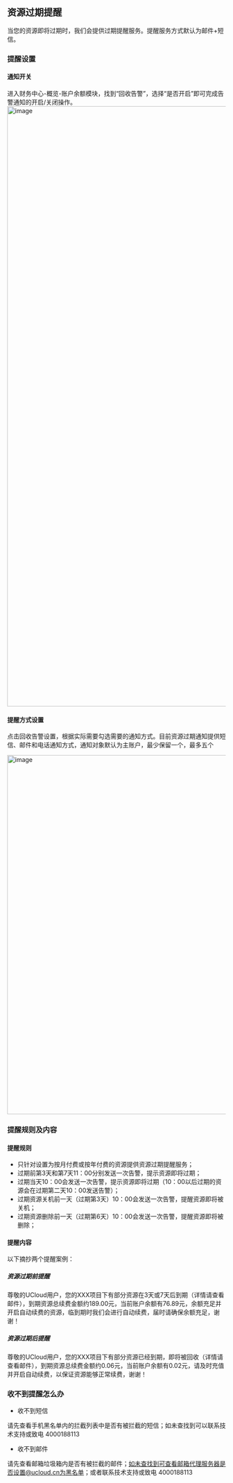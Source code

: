 ## 资源过期提醒



当您的资源即将过期时，我们会提供过期提醒服务。提醒服务方式默认为邮件+短信。

### 提醒设置

#### 通知开关

进入财务中心-概览-账户余额模块，找到“回收告警”，选择“是否开启”即可完成告警通知的开启/关闭操作。
<img width="1384" alt="image" src="https://user-images.githubusercontent.com/107971405/234753562-99129cfc-df33-4d05-8c72-ea348e82ec60.png">


#### 提醒方式设置

点击回收告警设置，根据实际需要勾选需要的通知方式。目前资源过期通知提供短信、邮件和电话通知方式，通知对象默认为主账户，最少保留一个，最多五个

  <img width="828" alt="image" src="https://user-images.githubusercontent.com/107971405/234753689-0d3c936c-6d15-4913-8c72-f85287c99038.png">

### 提醒规则及内容

#### 提醒规则
  - 只针对设置为按月付费或按年付费的资源提供资源过期提醒服务；
  - 过期前第3天和第7天11：00分别发送一次告警，提示资源即将过期；
  - 过期当天10：00会发送一次告警，提示资源即将过期（10：00以后过期的资源会在过期第二天10：00发送告警）；
  - 过期资源关机前一天（过期第3天）10：00会发送一次告警，提醒资源即将被关机；
  - 过期资源删除前一天（过期第6天）10：00会发送一次告警，提醒资源即将被删除；

#### 提醒内容

以下摘抄两个提醒案例：

##### 资源过期前提醒

尊敬的UCloud用户，您的XXX项目下有部分资源在3天或7天后到期（详情请查看邮件），到期资源总续费金额约189.00元，当前账户余额有76.89元，余额充足并开启自动续费的资源，临到期时我们会进行自动续费，届时请确保余额充足，谢谢！

##### 资源过期后提醒

尊敬的UCloud用户，您的XXX项目下有部分资源已经到期，即将被回收（详情请查看邮件），到期资源总续费金额约0.06元，当前账户余额有0.02元，请及时充值并开启自动续费，以保证资源能够正常续费，谢谢！

### 收不到提醒怎么办

  - 收不到短信

请先查看手机黑名单内的拦截列表中是否有被拦截的短信；如未查找到可以联系技术支持或致电 4000188113

  - 收不到邮件

请先查看邮箱垃圾箱内是否有被拦截的邮件；如未查找到可查看邮箱代理服务器是否设置@ucloud.cn为黑名单；或者联系技术支持或致电
4000188113
